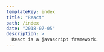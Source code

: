 ```yaml
---
templateKey: index
title: "React"
path: /index
date: "2018-07-05"
description: >
  React is a javascript framework.
---
```

